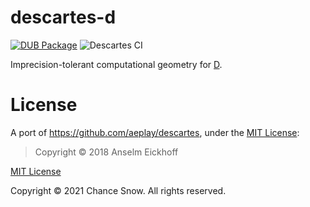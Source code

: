 # descartes-d

[![DUB Package](https://img.shields.io/dub/v/descartes.svg)](https://code.dlang.org/packages/descartes)
![Descartes CI](https://github.com/chances/descartes-d/workflows/Descartes%20CI/badge.svg?branch=master)
<!-- [![codecov](https://codecov.io/gh/chances/descartes-d/branch/master/graph/badge.svg?token=5YN3BU7KR3)](https://codecov.io/gh/chances/descartes-d/) -->

Imprecision-tolerant computational geometry for [D](https://dlang.org).

# License

A port of https://github.com/aeplay/descartes, under the [MIT License](https://github.com/aeplay/descartes/blob/master/LICENSE):

> Copyright &copy; 2018 Anselm Eickhoff

[MIT License](https://opensource.org/licenses/MIT)

Copyright &copy; 2021 Chance Snow. All rights reserved.
